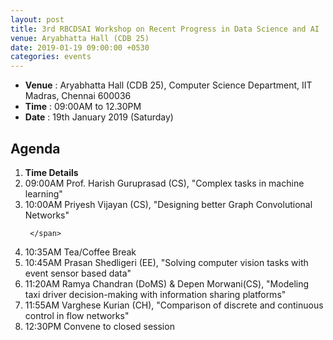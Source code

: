 ```yaml
---
layout: post
title: 3rd RBCDSAI Workshop on Recent Progress in Data Science and AI
venue: Aryabhatta Hall (CDB 25)
date: 2019-01-19 09:00:00 +0530
categories: events
---
```

<ul class="mb-5" >
	<li><b>Venue</b> : Aryabhatta Hall (CDB 25), Computer Science Department, IIT Madras, Chennai 600036 </li>
	 <li><b>Time</b> : 09:00AM to 12.30PM </li>
	 <li><b>Date</b> : 19th January 2019 (Saturday)</li>
</ul>

<h2 class="post-title text-center"> Agenda </h2>
<ol class="publications container mt-4">
  <li class="row">
    <span class="col-2 text-center"><strong> Time </strong> </span>
    <span class="col-10 text-center"><strong> Details</strong> </span>
  </li>
  <li class="row"> 
     <span class="col-2 text-center">
       09:00AM 
       </span>
       <span class="col-10"> Prof. Harish Guruprasad (CS), "Complex tasks in machine learning"
     </span>
  </li> <li class="row">
     <span class="col-2 text-center">
       10:00AM
       </span> 
       <span class="col-10">
         Priyesh Vijayan (CS), "Designing better Graph Convolutional Networks"

     </span>
  </li> <li class="row">
     <span class="col-2 text-center">
       10:35AM
       </span> <span class="col-10">  Tea/Coffee Break
     </span>
  </li> <li class="row">
     <span class="col-2 text-center">
       10:45AM
       </span> <span class="col-10">
        Prasan Shedligeri (EE), "Solving computer vision tasks with event sensor based data"  
     </span>
  </li> <li class="row">
     <span class="col-2 text-center">
       11:20AM 
       </span> <span class="col-10">
       Ramya Chandran (DoMS) & Depen Morwani(CS), "Modeling taxi driver decision-making with information sharing platforms"
     </span>
  </li> <li class="row">
     <span class="col-2 text-center">
       11:55AM
       </span> <span class="col-10">
       Varghese Kurian (CH), "Comparison of discrete and continuous control in flow networks"
     </span>
  </li>
 </li> <li class="row">
     <span class="col-2 text-center">
       12:30PM
       </span> <span class="col-10">
       Convene to closed session
     </span>
  </li>

</ol>
<ul>

